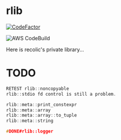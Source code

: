 # rlib

[![CodeFactor](https://www.codefactor.io/repository/github/recolic/rlib/badge/master)](https://www.codefactor.io/repository/github/recolic/rlib/overview/master)

![AWS CodeBuild](https://codebuild.us-west-1.amazonaws.com/badges?uuid=eyJlbmNyeXB0ZWREYXRhIjoiVUEvK3oxVFAzMlZuZkJlSFE1L1VWSU9IWDBmK0ZpRGZ2clArTDE2UTk4QUZNS1RLUEp2K0lVaVBmNmZjWHNpOXZpRktlOU5RV3k0TjNWcHFKVmVwelJFPSIsIml2UGFyYW1ldGVyU3BlYyI6IllnZUwzWndPSEN4NTFPeGoiLCJtYXRlcmlhbFNldFNlcmlhbCI6MX0%3D&branch=master)

Here is recolic's private library...

# TODO

```c++
RETEST rlib::noncopyable
rlib::stdio fd control is still a problem.

rlib::meta::print_constexpr
rlib::meta::array
rlib::meta::array::to_tuple
rlib::meta::string

#DONE#rlib::logger
```
